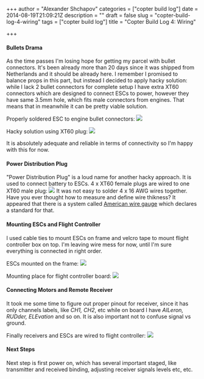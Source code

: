 +++
author = "Alexander Shchapov"
categories = ["copter build log"]
date = 2014-08-19T21:09:21Z
description = ""
draft = false
slug = "copter-build-log-4-wiring"
tags = ["copter build log"]
title = "Copter Build Log 4: Wiring"

+++

#### Bullets Drama
As the time passes I'm losing hope for getting my parcel with bullet connectors. It's been already more than 20 days since it was shipped from Netherlands and it should be already here. I remember I promised to balance props in this part, but instead I decided to apply hacky solution: while I lack 2 bullet connectors for complete setup I have extra XT60 connectors which are designed to connect ESCs to power, however they have same 3.5mm hole, which fits male connectors from engines. That means that in meanwhile it can be pretty viable solution.

Properly soldered ESC to engine bullet connectors:
![](/content/images/2014/Aug/2014-08-12-22-15-58.jpg)

Hacky solution using XT60 plug:
![](/content/images/2014/Aug/2014-08-19-19-12-38.jpg)

It is absolutely adequate and reliable in terms of connectivity so I'm happy with this for now.


#### Power Distribution Plug
"Power Distribution Plug" is a loud name for another hacky approach. It is used to connect battery to ESCs. 4 x XT60 female plugs are wired to one XT60 male plug:
![](/content/images/2014/Aug/2014-08-19-20-12-58.jpg)
It was not easy to solder 4 x 16 AWG wires together. Have you ever thought how to measure and define wire thikness? It appeared that there is a system called [American wire gauge](http://en.wikipedia.org/wiki/American_wire_gauge) which declares a standard for that. 

#### Mounting ESCs and Flight Controller
I used cable ties to mount ESCs on frame and velcro tape to mount flight controller box on top. I'm leaving wire mess for now, until I'm sure everything is connected in right order.

ESCs mounted on the frame:
![](/content/images/2014/Aug/2014-08-19-20-50-44.jpg)

Mounting place for flight controller board:
![](/content/images/2014/Aug/2014-08-19-21-09-31.jpg)

#### Connecting Motors and Remote Receiver
It took me some time to figure out proper pinout for receiver, since it has only channels labels, like _CH1, CH2_, etc while on board I have _AILeron, RUDder, ELEvation_ and so on. It is also important not to confuse signal vs ground. 

Finally receivers and ESCs are wired to flight controller:
![](/content/images/2014/Aug/2014-08-19-21-27-49.jpg)

#### Next Steps
Next step is first power on, which has several important staged, like transmitter and received binding, adjusting receiver signals levels etc, etc.